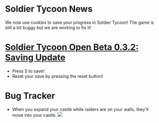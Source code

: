 # Soldier Tycoon News
We now use cookies to save your progress in Soldier Tycoon! The game is still a bit buggy but we are working to fix it!

# [Soldier Tycoon Open Beta 0.3.2: Saving Update](https://EricL521.github.io/Soldier-Tycoon/)
- Press S to save!
- Reset your save by pressing the reset button!

# Bug Tracker
- When you expand your castle while raiders are on your walls, they'll move into your castle. ![](https://i.pinimg.com/originals/9d/ac/9e/9dac9e668d15dbb98e4d92eeac18554e.jpg)
